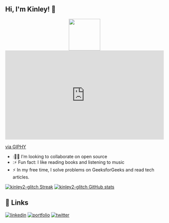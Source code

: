 ## Hi, I'm Kinley! 👋

<div id="header" align="center">
  <img src="https://media.giphy.com/media/M9gbBd9nbDrOTu1Mqx/giphy.gif" width="100"/>
</div>
<div style="width:100%;height:0;padding-bottom:56%;position:relative;"><iframe src="https://giphy.com/embed/L1R1tvI9svkIWwpVYr" width="100%" height="100%" style="position:absolute" frameBorder="0" class="giphy-embed" allowFullScreen></iframe></div><p><a href="https://giphy.com/gifs/Pluralsight-computer-technology-coding-L1R1tvI9svkIWwpVYr">via GIPHY</a></p>

- :👯‍♀️ I'm looking to collaborate on open source
- :⚡️ Fun fact: I like reading books and listening to music
- :zap: In my free time, I solve problems on GeeksforGeeks and read tech articles.


[![kinley2-glitch Streak](https://github-readme-streak-stats.herokuapp.com?user=kinley2-glitch&theme=vue-dark)](https://git.io/streak-stats)
[![kinley2-glitch GitHub stats](https://github-readme-stats.vercel.app/api?username=kinley2-glitch&show_icons=true&theme=dracula)](https://github.com/anuraghazra/github-readme-stats)

## 🔗 Links

[![linkedin](https://img.shields.io/badge/linkedin-0A66C2?style=for-the-badge&logo=linkedin&logoColor=white)](https://www.linkedin.com/in/kinley-rabgay-0767931b9/)
[![portfolio](https://img.shields.io/badge/instagram-F56040?style=for-the-badge&logo=instagram&logoColor=white)](https://www.instagram.com/kinley_120801/)
[![twitter](https://img.shields.io/badge/twitter-1DA1F2?style=for-the-badge&logo=twitter&logoColor=white)](https://twitter.com/Kinley_120801)


